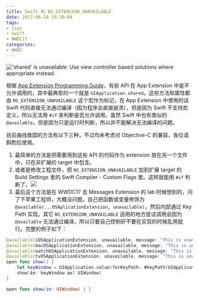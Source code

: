```yaml
---
title: Swift 和 NS_EXTENSION_UNAVAILABLE
date: 2017-06-20 19:30:04
tags:
- tips
- Swift
- WWDC17
categories:
- WWDC
---
```


!['shared' is unavailable: Use view controller based solutions where appropriate instead.](http://wx1.sinaimg.cn/large/9b6450acgy1fgsia3aimjj20n103mq35.jpg)

根据 [App Extension Programming Guide](https://developer.apple.com/library/content/documentation/General/Conceptual/ExtensibilityPG/ExtensionOverview.html#//apple_ref/doc/uid/TP40014214-CH2-SW6)，有些 API 在 App Extension 中是不允许调用的，其中最典型的一个就是 `UIApplication.shared`。这些方法和属性都由 `NS_EXTENSION_UNAVAILABLE` 这个宏作为标记，在 App Extension 中使用的话 Swift 代码直接无法通过编译（因为程序会直接崩溃），但是因为 Swift 不支持宏定义，所以无法用 `#if` 来判断是否允许调用。虽然 Swift 中也有类似的 `@available`，但是因为只是运行时判断，所以并不能解决无法编译的问题。

目前曲线救国的方法有以下三种<!-- more -->，不过均未考虑对 Objective-C 的兼容，各位请斟酌后使用。

1. 最简单的方法是把需要用到这些 API 的代码作为 extension 放在另一个文件中，只在非扩展的 target 中包含。
2. 或者是修改工程文件，把 `NS_EXTENSION_UNAVAILABLE` 加到扩展 target 的 Build Settings 里的 Swift Compiler - Custom Flags 里。这样就能用 `#if` 判断了。![](http://wx3.sinaimg.cn/large/9b6450acgy1fgslugnclwj20jk05ijs3.jpg)
3. 最后这个方法是在 WWDC17 去 Messages Extension 的 lab 时候想到的，问了下苹果工程师，大概没问题。自己把函数或变量修饰为 `@available(...OSAplicationExtension, unavailable)`，然后内部通过 Key Path 实现。其它 `NS_EXTENSION_UNAVAILABLE` 适用的地方尝试调用会因为 `@available` 无法通过编译，所以只要自己控制好不要在实现的时候乱用就行。完整的例子如下：

```swift
@available(iOSApplicationExtension, unavailable, message: "This is unavailable: Use view controller based solutions where appropriate instead.")
@available(macOSApplicationExtension, unavailable, message: "This is unavailable: Use view controller based solutions where appropriate instead.")
@available(watchOSApplicationExtension, unavailable, message: "This is unavailable: Use view controller based solutions where appropriate instead.")
@available(tvOSApplicationExtension, unavailable, message: "This is unavailable: Use view controller based solutions where appropriate instead.")
open func show() {
    let keyWindow = UIApplication.value(forKeyPath: #keyPath(UIApplication.shared.keyWindow))
    show(in: keyWindow as? UIWindow)
}

open func show(in: UIWindow) { }
```

